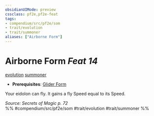 ```yaml
---
obsidianUIMode: preview
cssclass: pf2e,pf2e-feat
tags:
- compendium/src/pf2e/som
- trait/evolution
- trait/summoner
aliases: ["Airborne Form"]
---
```

# Airborne Form  *Feat 14*  
[evolution](../../Rules/traits/evolution-som.md)  [summoner](../../Rules/traits/summoner-som.md)  

- **Prerequisites**: [Glider Form](glider-form-som.md)

Your eidolon can fly. It gains a fly Speed equal to its Speed.

*Source: Secrets of Magic p. 72*  
%% #compendium/src/pf2e/som #trait/evolution #trait/summoner %%